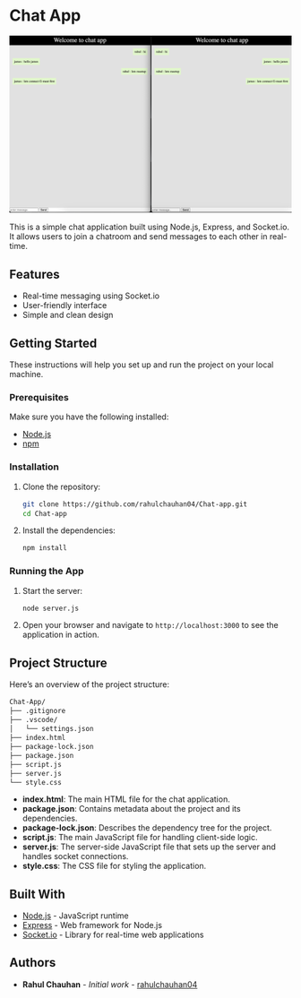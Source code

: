 # Chat App

![Chat App Screenshot](https://github.com/rahulchauhan04/Chat-app/blob/main/frontend/chatapp.png)

This is a simple chat application built using Node.js, Express, and Socket.io. It allows users to join a chatroom and send messages to each other in real-time.

## Features

- Real-time messaging using Socket.io
- User-friendly interface
- Simple and clean design

## Getting Started

These instructions will help you set up and run the project on your local machine.

### Prerequisites

Make sure you have the following installed:

- [Node.js](https://nodejs.org/)
- [npm](https://www.npmjs.com/)

### Installation

1. Clone the repository:

   ```bash
   git clone https://github.com/rahulchauhan04/Chat-app.git
   cd Chat-app

2. Install the dependencies:

   ```bash
   npm install
   ```

### Running the App

1. Start the server:

   ```bash
   node server.js
   ```

2. Open your browser and navigate to `http://localhost:3000` to see the application in action.

## Project Structure

Here’s an overview of the project structure:

```
Chat-App/
├── .gitignore
├── .vscode/
│   └── settings.json
├── index.html
├── package-lock.json
├── package.json
├── script.js
├── server.js
└── style.css
```

- **index.html**: The main HTML file for the chat application.
- **package.json**: Contains metadata about the project and its dependencies.
- **package-lock.json**: Describes the dependency tree for the project.
- **script.js**: The main JavaScript file for handling client-side logic.
- **server.js**: The server-side JavaScript file that sets up the server and handles socket connections.
- **style.css**: The CSS file for styling the application.

## Built With

- [Node.js](https://nodejs.org/) - JavaScript runtime
- [Express](https://expressjs.com/) - Web framework for Node.js
- [Socket.io](https://socket.io/) - Library for real-time web applications

## Authors

- **Rahul Chauhan** - *Initial work* - [rahulchauhan04](https://github.com/rahulchauhan04)
